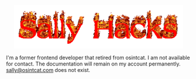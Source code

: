 #
<p align="center">
  <img width="460" height="auto" src="https://github.com/SallyHacks/SallyHacks/blob/main/Logo.gif">
</p>

I'm a former frontend developer that retired from osintcat. I am not available for contact. The documentation will remain on my account permanently. 
sally@osintcat.com does not exist.
